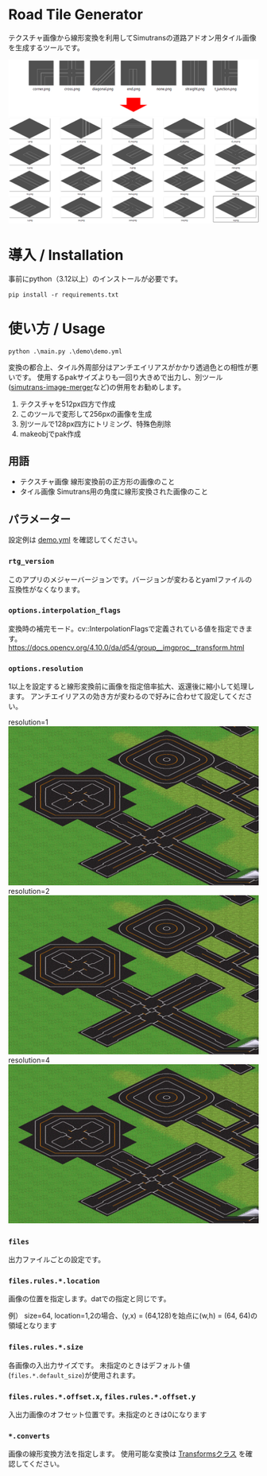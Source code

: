 # Road Tile Generator

テクスチャ画像から線形変換を利用してSimutransの道路アドオン用タイル画像を生成するツールです。

![テクスチャ画像からの変換イメージ](./refs/thumb.png)

# 導入 / Installation

事前にpython（3.12以上）のインストールが必要です。

```
pip install -r requirements.txt
```

# 使い方 / Usage

```
python .\main.py .\demo\demo.yml
```
変換の都合上、タイル外周部分はアンチエイリアスがかかり透過色との相性が悪いです。
使用するpakサイズよりも一回り大きめで出力し、別ツール([simutrans-image-merger](https://github.com/128na/simutrans-image-merger)など)の併用をお勧めします。

1. テクスチャを512px四方で作成
2. このツールで変形して256pxの画像を生成
3. 別ツールで128px四方にトリミング、特殊色削除
4. makeobjでpak作成

## 用語

- テクスチャ画像
    線形変換前の正方形の画像のこと
- タイル画像
    Simutrans用の角度に線形変換された画像のこと


## パラメーター

設定例は [demo.yml](./demo/demo.yml) を確認してください。

### `rtg_version`

このアプリのメジャーバージョンです。バージョンが変わるとyamlファイルの互換性がなくなります。

### `options.interpolation_flags`

変換時の補完モード。cv::InterpolationFlagsで定義されている値を指定できます。
https://docs.opencv.org/4.10.0/da/d54/group__imgproc__transform.html

### `options.resolution`

1以上を設定すると線形変換前に画像を指定倍率拡大、返還後に縮小して処理します。
アンチエイリアスの効き方が変わるので好みに合わせて設定してください。

resolution=1
![resolution=1での変換イメージ](./refs/r1.png)
resolution=2
![resolution=2での変換イメージ](./refs/r2.png)
resolution=4
![resolution=4での変換イメージ](./refs/r4.png)

### `files`

出力ファイルごとの設定です。


### `files.rules.*.location`

画像の位置を指定します。datでの指定と同じです。

例） size=64, location=1,2の場合、(y,x) = (64,128)を始点に(w,h) = (64, 64)の領域となります

### `files.rules.*.size`

各画像の入出力サイズです。
未指定のときはデフォルト値(`files.*.default_size`)が使用されます。

### `files.rules.*.offset.x`, `files.rules.*.offset.y`

入出力画像のオフセット位置です。未指定のときは0になります

### `*.converts`

画像の線形変換方法を指定します。
使用可能な変換は [Transformsクラス](./src/Transforms.py) を確認してください。
